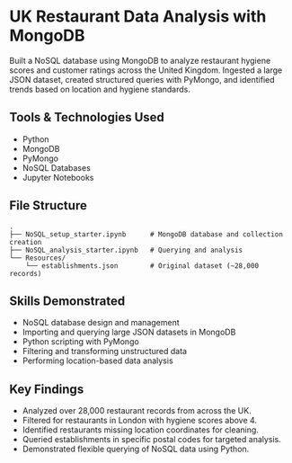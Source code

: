 # UK Restaurant Data Analysis with MongoDB

Built a NoSQL database using MongoDB to analyze restaurant hygiene scores and customer ratings across the United Kingdom. Ingested a large JSON dataset, created structured queries with PyMongo, and identified trends based on location and hygiene standards.

## Tools & Technologies Used

- Python
- MongoDB
- PyMongo
- NoSQL Databases
- Jupyter Notebooks

## File Structure

```text
.
├── NoSQL_setup_starter.ipynb      # MongoDB database and collection creation
├── NoSQL_analysis_starter.ipynb   # Querying and analysis
└── Resources/
    └── establishments.json        # Original dataset (~28,000 records)
```

## Skills Demonstrated

- NoSQL database design and management
- Importing and querying large JSON datasets in MongoDB
- Python scripting with PyMongo
- Filtering and transforming unstructured data
- Performing location-based data analysis

## Key Findings

- Analyzed over 28,000 restaurant records from across the UK.
- Filtered for restaurants in London with hygiene scores above 4.
- Identified restaurants missing location coordinates for cleaning.
- Queried establishments in specific postal codes for targeted analysis.
- Demonstrated flexible querying of NoSQL data using Python.
